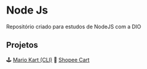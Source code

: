 # Node Js
Repositório criado para estudos de NodeJS com a DIO

## Projetos
🕹️ [Mario Kart (CLI)](https://github.com/cstaslva/nodejs/tree/main/martio-kart-cli)
🛒 [Shopee Cart](https://github.com/cstaslva/nodejs/tree/main/shopee-cart)
